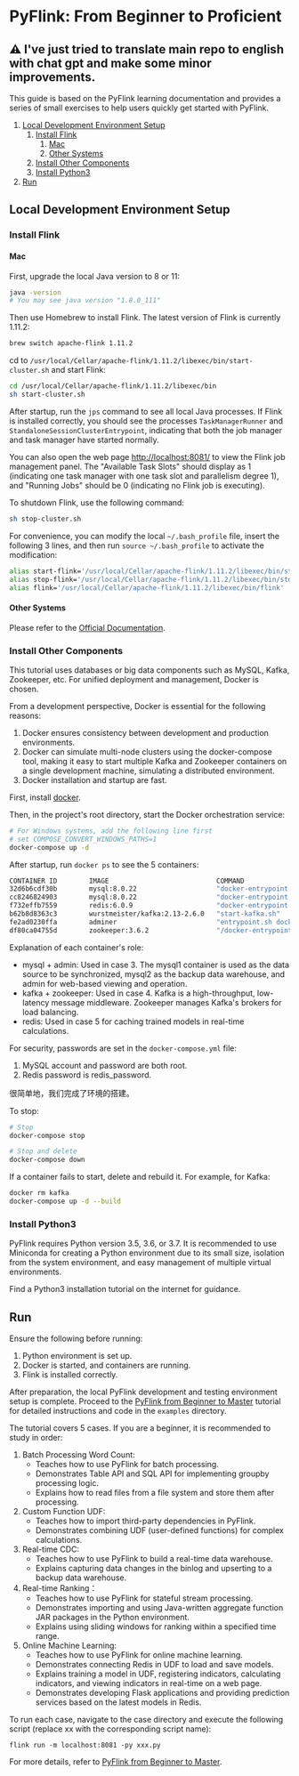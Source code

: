 # PyFlink: From Beginner to Proficient

## ⚠️ I've just tried to translate main repo to english with chat gpt and make some minor improvements.

This guide is based on the PyFlink learning documentation and provides a series of small exercises to help users quickly get started with PyFlink.

1. [Local Development Environment Setup](#Local-Development-Environment-Setup)
   1. [Install Flink](#Install-Flink)
      1. [Mac](#Mac)
      2. [Other Systems](#Other-Systems)
   2. [Install Other Components](#Install-Other-Components)
   3. [Install Python3](#Install-Python3)
2. [Run](#Run)

## Local Development Environment Setup
### Install Flink
#### Mac

First, upgrade the local Java version to 8 or 11:

```bash
java -version
# You may see java version "1.8.0_111"
```

Then use Homebrew to install Flink. The latest version of Flink is currently 1.11.2:

```bash
brew switch apache-flink 1.11.2
```

cd to `/usr/local/Cellar/apache-flink/1.11.2/libexec/bin/start-cluster.sh` and start Flink:

```bash
cd /usr/local/Cellar/apache-flink/1.11.2/libexec/bin
sh start-cluster.sh
```

After startup, run the `jps` command to see all local Java processes. If Flink is installed correctly, you should see the processes `TaskManagerRunner` and `StandaloneSessionClusterEntrypoint`, indicating that both the job manager and task manager have started normally.

You can also open the web page [http://localhost:8081/](http://localhost:8081/) to view the Flink job management panel. The "Available Task Slots" should display as 1 (indicating one task manager with one task slot and parallelism degree 1), and "Running Jobs" should be 0 (indicating no Flink job is executing).

To shutdown Flink, use the following command:

```bash
sh stop-cluster.sh
```

For convenience, you can modify the local `~/.bash_profile` file, insert the following 3 lines, and then run `source ~/.bash_profile` to activate the modification:

```bash
alias start-flink='/usr/local/Cellar/apache-flink/1.11.2/libexec/bin/start-cluster.sh'
alias stop-flink='/usr/local/Cellar/apache-flink/1.11.2/libexec/bin/stop-cluster.sh'
alias flink='/usr/local/Cellar/apache-flink/1.11.2/libexec/bin/flink'
```

#### Other Systems

Please refer to the [Official Documentation](https://nightlies.apache.org/flink/flink-docs-stable/docs/dev/dataset/local_execution/).

### Install Other Components

This tutorial uses databases or big data components such as MySQL, Kafka, Zookeeper, etc. For unified deployment and management, Docker is chosen.

From a development perspective, Docker is essential for the following reasons:
1. Docker ensures consistency between development and production environments.
1. Docker can simulate multi-node clusters using the docker-compose tool, making it easy to start multiple Kafka and Zookeeper containers on a single development machine, simulating a distributed environment.
1. Docker installation and startup are fast.

First, install [docker](https://www.docker.com/).

Then, in the project's root directory, start the Docker orchestration service:

```bash
# For Windows systems, add the following line first
# set COMPOSE_CONVERT_WINDOWS_PATHS=1
docker-compose up -d
```

After startup, run `docker ps` to see the 5 containers:

```bash
CONTAINER ID        IMAGE                           COMMAND                  CREATED             STATUS              PORTS                                                  NAMES
32d6b6cdf30b        mysql:8.0.22                    "docker-entrypoint.s…"   5 days ago          Up 3 seconds        0.0.0.0:3306->3306/tcp, 33060/tcp                      mysql1
cc8246824903        mysql:8.0.22                    "docker-entrypoint.s…"   5 days ago          Up 3 seconds        33060/tcp, 0.0.0.0:3307->3306/tcp                      mysql2
f732effb7559        redis:6.0.9                     "docker-entrypoint.s…"   5 days ago          Up 5 seconds        0.0.0.0:6379->6379/tcp                                 redis
b62b8d8363c3        wurstmeister/kafka:2.13-2.6.0   "start-kafka.sh"         5 days ago          Up 3 seconds        0.0.0.0:9092->9092/tcp                                 kafka
fe2ad0230ffa        adminer                         "entrypoint.sh docke…"   5 days ago          Up 12 seconds       0.0.0.0:8080->8080/tcp                                 adminer
df80ca04755d        zookeeper:3.6.2                 "/docker-entrypoint.…"   5 days ago          Up 3 seconds        2888/tcp, 3888/tcp, 0.0.0.0:2181->2181/tcp, 8080/tcp   zookeeper
```

Explanation of each container's role:
* mysql + admin: Used in case 3. The mysql1 container is used as the data source to be synchronized, mysql2 as the backup data warehouse, and admin for web-based viewing and operation.
* kafka + zookeeper: Used in case 4. Kafka is a high-throughput, low-latency message middleware. Zookeeper manages Kafka's brokers for load balancing.
* redis: Used in case 5 for caching trained models in real-time calculations.

For security, passwords are set in the `docker-compose.yml` file:
1. MySQL account and password are both root.
1. Redis password is redis_password.

很简单地，我们完成了环境的搭建。

To stop:

```bash
# Stop
docker-compose stop

# Stop and delete
docker-compose down
```

If a container fails to start, delete and rebuild it. For example, for Kafka:

```bash
docker rm kafka
docker-compose up -d --build
```

### Install Python3

PyFlink requires Python version 3.5, 3.6, or 3.7. It is recommended to use Miniconda for creating a Python environment due to its small size, isolation from the system environment, and easy management of multiple virtual environments.

Find a Python3 installation tutorial on the internet for guidance.

## Run

Ensure the following before running:
1. Python environment is set up.
1. Docker is started, and containers are running.
1. Flink is installed correctly.

After preparation, the local PyFlink development and testing environment setup is complete. Proceed to the [PyFlink from Beginner to Master](examples/README.md) tutorial for detailed instructions and code in the `examples` directory.

The tutorial covers 5 cases. If you are a beginner, it is recommended to study in order:
1. Batch Processing Word Count:
    - Teaches how to use PyFlink for batch processing.
    - Demonstrates Table API and SQL API for implementing groupby processing logic.
    - Explains how to read files from a file system and store them after processing.
2. Custom Function UDF:
    - Teaches how to import third-party dependencies in PyFlink.
    - Demonstrates combining UDF (user-defined functions) for complex calculations.
3. Real-time CDC:
    - Teaches how to use PyFlink to build a real-time data warehouse.
    - Explains capturing data changes in the binlog and upserting to a backup data warehouse.
4. Real-time Ranking：
    - Teaches how to use PyFlink for stateful stream processing.
    - Demonstrates importing and using Java-written aggregate function JAR packages in the Python environment.
    - Explains using sliding windows for ranking within a specified time range.
5. Online Machine Learning:
    - Teaches how to use PyFlink for online machine learning.
    - Demonstrates connecting Redis in UDF to load and save models.
    - Explains training a model in UDF, registering indicators, calculating indicators, and viewing indicators in real-time on a web page.
    - Demonstrates developing Flask applications and providing prediction services based on the latest models in Redis.

To run each case, navigate to the case directory and execute the following script (replace xx with the corresponding script name):

```
flink run -m localhost:8081 -py xxx.py
```

For more details, refer to [PyFlink from Beginner to Master](examples/README.md).
